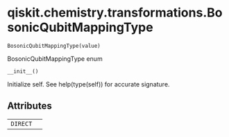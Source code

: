 <span id="qiskit-chemistry-transformations-bosonicqubitmappingtype" />

# qiskit.chemistry.transformations.BosonicQubitMappingType



`BosonicQubitMappingType(value)`

BosonicQubitMappingType enum



`__init__()`

Initialize self. See help(type(self)) for accurate signature.

## Attributes

|          |   |
| -------- | - |
| `DIRECT` |   |
